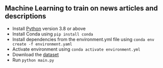 ## Machine Learning to train on news articles and descriptions

- Install [Python](https://www.python.org) version 3.8 or above
- Install Conda using `pip install conda`
- Install dependencies from the environment.yml file using `conda env create -f environment.yaml`
- Activate environment using `conda activate environment.yml`
- Download the [dataset](https://www.kaggle.com/datasets/rmisra/news-category-dataset/data)
- Run `python main.py`

